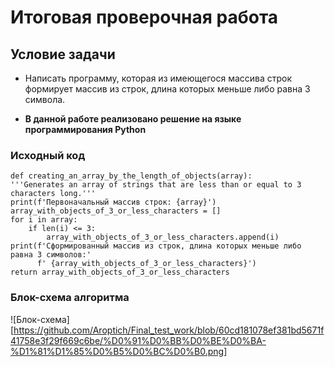 # Итоговая проверочная работа

## Условие задачи

* Написать программу, которая из имеющегося массива строк формирует массив из строк, длина которых меньше либо равна 
 3 символа.

* __В данной работе реализовано решение на языке программирования Python__

### Исходный код
    def creating_an_array_by_the_length_of_objects(array):
    '''Generates an array of strings that are less than or equal to 3 characters long.'''
    print(f'Первоначальный массив строк: {array}')
    array_with_objects_of_3_or_less_characters = []
    for i in array:
        if len(i) <= 3:
            array_with_objects_of_3_or_less_characters.append(i)
    print(f'Сформированный массив из строк, длина которых меньше либо равна 3 символов:'
          f' {array_with_objects_of_3_or_less_characters}')
    return array_with_objects_of_3_or_less_characters

### Блок-схема алгоритма

![Блок-схема][https://github.com/Aroptich/Final_test_work/blob/60cd181078ef381bd5671f41758e3f29f669c6be/%D0%91%D0%BB%D0%BE%D0%BA-%D1%81%D1%85%D0%B5%D0%BC%D0%B0.png]
